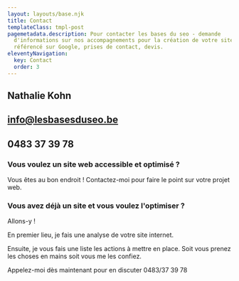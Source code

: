 ```yaml
---
layout: layouts/base.njk
title: Contact
templateClass: tmpl-post
pagemetadata.description: Pour contacter les bases du seo - demande
  d'informations sur nos accompagnements pour la création de votre site internet
  référencé sur Google, prises de contact, devis.
eleventyNavigation:
  key: Contact
  order: 3
---
```

## Nathalie Kohn

## info@lesbasesduseo.be

## 0483 37 39 78

### Vous voulez un site web accessible et optimisé ?

Vous êtes au bon endroit ! Contactez-moi pour faire le point sur votre projet web. 

### Vous avez déjà un site et vous voulez l'optimiser ?

Allons-y ! 

En premier lieu, je fais une analyse de votre site internet.

Ensuite, je vous fais une liste les actions à mettre en place. Soit vous prenez les choses en mains soit vous me les confiez. 

Appelez-moi dès maintenant pour en discuter 0483/37 39 78